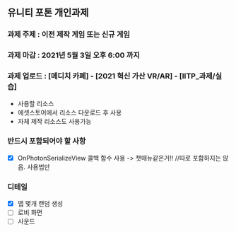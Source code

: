 ## 유니티 포톤 개인과제

### 과제 주제 : 이전 제작 게임 또는 신규 게임 
### 과제 마감 : 2021년 5월 3일 오후 6:00 까지
### 과제 업로드 : [메디치 카페] - [2021 혁신 가산 VR/AR] - [IITP_과제/실습]
- 사용할 리소스
- 에셋스토어에서 리소스 다운로드 후 사용
- 자체 제작 리소스도 사용가능


### 반드시 포함되어야 할 사항
- [x] OnPhotonSerializeView 콜백 함수 사용 -> 챗매뉴같은거!! //따로 포함하지는 않음. 사용법만


### 디테일
- [x] 맵 몇개 랜덤 생성
- [ ] 로비 화면
- [ ] 사운드
